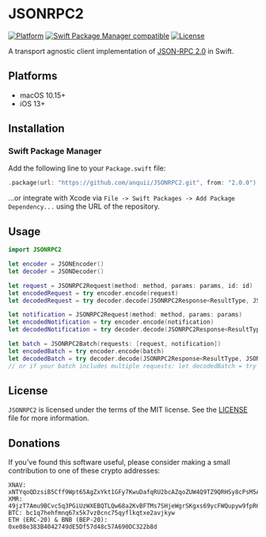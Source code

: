 # JSONRPC2

[![Platform](https://img.shields.io/badge/Platforms-macOS%20%7C%20iOS-blue)](#platforms)
[![Swift Package Manager compatible](https://img.shields.io/badge/SPM-compatible-orange)](#swift-package-manager)
[![License](https://img.shields.io/badge/license-MIT-green.svg)](https://github.com/anquii/JSONRPC2/blob/main/LICENSE)

A transport agnostic client implementation of [JSON-RPC 2.0](https://www.jsonrpc.org/specification) in Swift.

## Platforms
- macOS 10.15+
- iOS 13+

## Installation

### Swift Package Manager

Add the following line to your `Package.swift` file:
```swift
.package(url: "https://github.com/anquii/JSONRPC2.git", from: "2.0.0")
```
...or integrate with Xcode via `File -> Swift Packages -> Add Package Dependency...` using the URL of the repository.

## Usage

```swift
import JSONRPC2

let encoder = JSONEncoder()
let decoder = JSONDecoder()

let request = JSONRPC2Request(method: method, params: params, id: id)
let encodedRequest = try encoder.encode(request)
let decodedRequest = try decoder.decode(JSONRPC2Response<ResultType, JSONRPC2Error>.self, from: encodedRequest)

let notification = JSONRPC2Request(method: method, params: params)
let encodedNotification = try encoder.encode(notification)
let decodedNotification = try decoder.decode(JSONRPC2Response<ResultType, JSONRPC2Error>.self, from: encodedNotification)

let batch = JSONRPC2Batch(requests: [request, notification])
let encodedBatch = try encoder.encode(batch)
let decodedBatch = try decoder.decode(JSONRPC2Response<ResultType, JSONRPC2Error>.self, from: encodedBatch)
// or if your batch includes multiple requests: let decodedBatch = try decoder.decode([JSONRPC2Response<ResultType, JSONRPC2Error>].self, from: encodedBatch)
```

## License

`JSONRPC2` is licensed under the terms of the MIT license. See the [LICENSE](LICENSE) file for more information.

## Donations

If you've found this software useful, please consider making a small contribution to one of these crypto addresses:

```
XNAV: xNTYqoQDzsiB5Cff9Wpt65AgZxYkt1GFy7KwuDafqRU2bcAZqoZUW4Q9TZ9QRHSy8cPsM5ALkJasizJCmqSNP9CosxrF2RbKHuDz5uJVUBcKJfvnb3RZaWygr8Bhuqbpc3DsgfB3ayc
XMR: 49jzT7Amu9BCvc5q3PGiUzWXEBQTLQw68a2KvBFTMs7SHjeWgrSKgxs69ycFWQupyw9fpR6tdT8Hp5h3KksrBG9m4c8aXiG
BTC: bc1q7hehfmnq67x5k7vz0cnc75qyflkqtxe2avjkyw
ETH (ERC-20) & BNB (BEP-20): 0xe08e383B4042749dE5Df57d48c57A690DC322b8d
```
